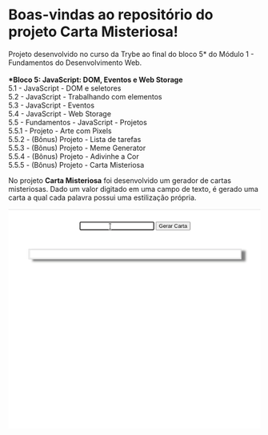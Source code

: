 # Boas-vindas ao repositório do projeto Carta Misteriosa!

Projeto desenvolvido no curso da Trybe ao final do bloco 5* do Módulo 1 - Fundamentos do Desenvolvimento Web.<br><br>
<strong>*Bloco 5: JavaScript: DOM, Eventos e Web Storage</strong><br>
 5.1 - JavaScript - DOM e seletores<br>
 5.2 - JavaScript - Trabalhando com elementos<br>
 5.3 - JavaScript - Eventos<br>
 5.4 - JavaScript - Web Storage<br>
 5.5 - Fundamentos - JavaScript - Projetos<br>
 5.5.1 - Projeto - Arte com Pixels<br>
 5.5.2 - (Bônus) Projeto - Lista de tarefas<br>
 5.5.3 - (Bônus) Projeto - Meme Generator<br>
 5.5.4 - (Bônus) Projeto - Adivinhe a Cor<br>
 5.5.5 - (Bônus) Projeto - Carta Misteriosa<br>

No projeto <strong>Carta Misteriosa</strong> foi desenvolvido um gerador de cartas misteriosas. Dado um valor digitado em uma campo de texto, é gerado uma carta a qual cada palavra possui uma estilização própria.

![misteryLetter](misteryLetter.gif)
